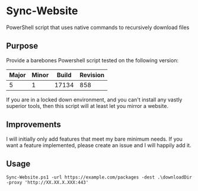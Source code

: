 # Sync-Website
PowerShell script that uses native commands to recursively download files

## Purpose 
Provide a barebones Powershell script tested on the following version:

|Major|Minor|Build|Revision|
|---|---|---|---
|5|1|17134|858

If you are in a locked down environment, and you can't install any vastly superior tools, then this script will at least let you mirror a website.

## Improvements
I will initially only add features that meet my bare minimum needs. If you want a feature implemented, please create an issue and I will happily add it.

## Usage
```
Sync-Website.ps1 -url https://example.com/packages -dest .\downloadDir -proxy 'http://XX.XX.X.XXX:443'
```
